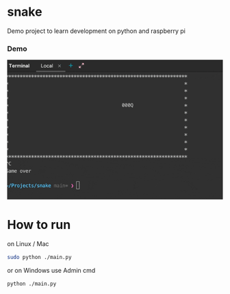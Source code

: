 # snake

Demo project to learn development on python and raspberry pi

### Demo

![demo image](./docs/demo.gif)

# How to run

on Linux / Mac
```bash
sudo python ./main.py
```

or on Windows use Admin cmd
```bash
python ./main.py
```
